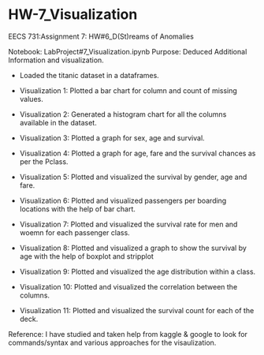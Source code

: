 # HW-7_Visualization

EECS 731:Assignment 7: HW#6_D(St)reams of Anomalies

Notebook: LabProject#7_Visualization.ipynb Purpose: Deduced Additional Information and visualization.

* Loaded the titanic dataset in a dataframes.

* Visualization 1: Plotted a bar chart for column and count of missing values.

* Visualization 2: Generated a histogram chart for all the columns available in the dataset.

* Visualization 3: Plotted a graph for sex, age and survival.

* Visualization 4: Plotted a graph for age, fare and the survival chances as per the Pclass.

* Visualization 5: Plotted and visualized the survival by gender, age and fare.

* Visualization 6: Plotted and visualized passengers per boarding locations with the help of bar chart.

* Visualization 7: Plotted and visualized the survival rate for men and woemn for each passenger class.

* Visualization 8: Plotted and visualized a graph to show the survival by age with the help of boxplot and stripplot

* Visualization 9: Plotted and visualized the age distribution within a class.

* Visualization 10: Plotted and visualized the correlation between the columns.

* Visualization 11: Plotted and visualized the survival count for each of the deck.




Reference:
I have studied and taken help from kaggle & google to look for commands/syntax and various approaches for the visaulization. 
